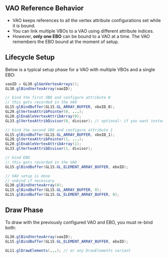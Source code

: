 ## VAO Reference Behavior

- VAO keeps references to all the vertex attribute configurations set while it is bound.
- You can link multiple VBOs to a VAO using different attribute indices.
- However, **only one EBO** can be bound to a VAO at a time. The VAO remembers the EBO bound at the moment of setup.

## Lifecycle Setup

Below is a typical setup phase for a VAO with multiple VBOs and a single EBO:

```java
vaoID = GL30.glGenVertexArrays();
GL30.glBindVertexArray(vaoID);

// bind the first VBO and configure attribute 0
// this gets recorded in the VAO
GL15.glBindBuffer(GL15.GL_ARRAY_BUFFER, vboID_0);
GL20.glVertexAttribPointer(0, ...);
GL20.glEnableVertexAttribArray(0);
GL33.glVertexAttribDivisor(0, divisor); // optional: if you want instancing

// bind the second VBO and configure attribute 1
GL15.glBindBuffer(GL15.GL_ARRAY_BUFFER, vboID_1);
GL20.glVertexAttribPointer(1, ...);
GL20.glEnableVertexAttribArray(1);
GL33.glVertexAttribDivisor(1, divisor);

// bind EBO
// this gets recorded in the VAO
GL15.glBindBuffer(GL15.GL_ELEMENT_ARRAY_BUFFER, eboID);

// VAO setup is done
// unbind if necessary
GL30.glBindVertexArray(0);
GL15.glBindBuffer(GL15.GL_ARRAY_BUFFER, 0);
GL15.glBindBuffer(GL15.GL_ELEMENT_ARRAY_BUFFER, 0);
```

## Draw Phase
To draw with the previously configured VAO and EBO, you must re-bind both:
```java
GL30.glBindVertexArray(vaoID);
GL15.glBindBuffer(GL15.GL_ELEMENT_ARRAY_BUFFER, eboID);

GL11.glDrawElements(...); // or any DrawElements variant
```

